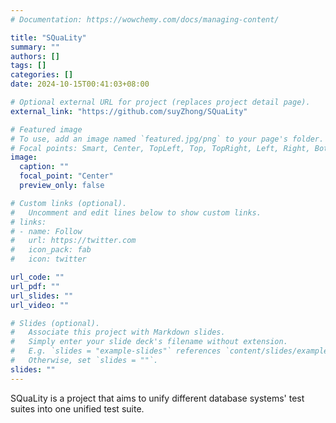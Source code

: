 ```yaml
---
# Documentation: https://wowchemy.com/docs/managing-content/

title: "SQuaLity"
summary: ""
authors: []
tags: []
categories: []
date: 2024-10-15T00:41:03+08:00

# Optional external URL for project (replaces project detail page).
external_link: "https://github.com/suyZhong/SQuaLity"

# Featured image
# To use, add an image named `featured.jpg/png` to your page's folder.
# Focal points: Smart, Center, TopLeft, Top, TopRight, Left, Right, BottomLeft, Bottom, BottomRight.
image:
  caption: ""
  focal_point: "Center"
  preview_only: false

# Custom links (optional).
#   Uncomment and edit lines below to show custom links.
# links:
# - name: Follow
#   url: https://twitter.com
#   icon_pack: fab
#   icon: twitter

url_code: ""
url_pdf: ""
url_slides: ""
url_video: ""

# Slides (optional).
#   Associate this project with Markdown slides.
#   Simply enter your slide deck's filename without extension.
#   E.g. `slides = "example-slides"` references `content/slides/example-slides.md`.
#   Otherwise, set `slides = ""`.
slides: ""
---
```


SQuaLity is a project that aims to unify different database systems' test suites into one unified test suite.